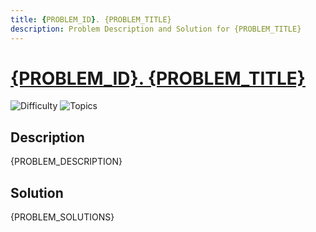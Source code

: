 ```yaml
---
title: {PROBLEM_ID}. {PROBLEM_TITLE}
description: Problem Description and Solution for {PROBLEM_TITLE}
---
```


# [{PROBLEM_ID}. {PROBLEM_TITLE}](https://leetcode.com/problems/{PROBLEM_SLUG})

![Difficulty](question_difficulty) ![Topics](question_topics)
<br/>

## Description

{PROBLEM_DESCRIPTION}

## Solution

{PROBLEM_SOLUTIONS}
